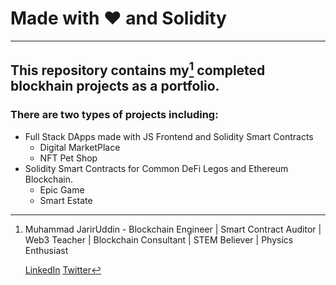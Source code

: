 # Made with ❤️ and Solidity
---

## This repository contains my[^1] completed blockhain projects as a portfolio.

### There are two types of projects including: 
  - Full Stack DApps made with JS Frontend and Solidity Smart Contracts
    * Digital MarketPlace
    * NFT Pet Shop
  - Solidity Smart Contracts for Common DeFi Legos and Ethereum Blockchain.
    * Epic Game
    * Smart Estate

[^1]: Muhammad JarirUddin - Blockchain Engineer | Smart Contract Auditor | Web3 Teacher | Blockchain Consultant | STEM Believer | Physics Enthusiast

      [LinkedIn](https://www.linkedin.com/in/jarir-ju/)
      [Twitter](https://twitter.com/JarirUddin)
      
